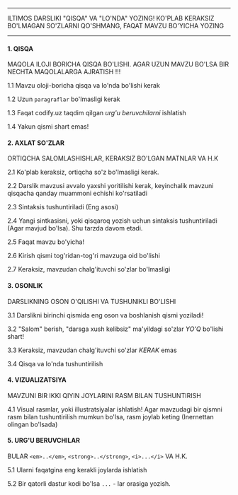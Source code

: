 -------

ILTIMOS DARSLIKI "QISQA" VA "LO'NDA" YOZING! KO'PLAB KERAKSIZ BO'LMAGAN SO'ZLARNI QO'SHMANG, FAQAT MAVZU BO'YICHA YOZING

-------

#### 1. QISQA

MAQOLA ILOJI BORICHA QISQA BO'LISHI. AGAR UZUN MAVZU BO'LSA BIR NECHTA MAQOLALARGA AJRATISH !!!

1.1 Mavzu oloji-boricha qisqa va lo'nda bo'lishi kerak

1.2 Uzun `paragraflar` bo'lmasligi kerak

1.3 Faqat codify.uz taqdim qilgan *urg'u beruvchilarni* ishlatish

1.4 Yakun qismi shart emas!

#### 2. AXLAT SO'ZLAR

ORTIQCHA SALOMLASHISHLAR, KERAKSIZ BO'LGAN MATNLAR VA H.K

2.1 Ko'plab keraksiz, ortiqcha so'z bo'lmasligi kerak.

2.2 Darslik mavzusi avvalo yaxshi yoritilishi kerak, keyinchalik mavzuni qisqacha qanday muammoni echishi ko'rsatiladi

2.3 Sintaksis tushuntiriladi (Eng asosi)

2.4 Yangi sintkasisni, yoki qisqaroq yozish uchun sintaksis tushuntiriladi (Agar mavjud bo'lsa). Shu tarzda davom etadi.

2.5 Faqat mavzu bo'yicha!

2.6 Kirish qismi tog'ridan-tog'ri mavzuga oid bo'lishi

2.7 Keraksiz, mavzudan chalg'ituvchi so'zlar bo'lmasligi

#### 3. OSONLIK

DARSLIKNING OSON O'QILISHI VA TUSHUNIKLI BO'LISHI

3.1 Darslikni birinchi qismida eng oson va boshlanish qismi yoziladi!

3.2 "Salom" berish, "darsga xush kelibsiz" ma'yildagi so'zlar *YO'Q* bo'lishi shart!

3.3 Keraksiz, mavzudan chalg'ituvchi so'zlar *KERAK* emas

3.4 Qisqa va lo'nda tushuntirilish

#### 4. VIZUALIZATSIYA

MAVZUNI BIR IKKI QIYIN JOYLARINI RASM BILAN TUSHUNTIRISH

4.1 Visual rasmlar, yoki illustratsiyalar ishlatish! Agar mavzudagi bir qismni rasm bilan tushuntirilish mumkun bo'lsa, rasm joylab keting (Inernettan olingan bo'lsada)

#### 5. URG'U BERUVCHILAR

BULAR `<em>..</em>`, `<strong>..</strong>`, `<i>...</i>` VA H.K.

5.1 Ularni faqatgina eng kerakli joylarda ishlatish

5.2 Bir qatorli dastur kodi bo'lsa `...` - lar orasiga yozish.
